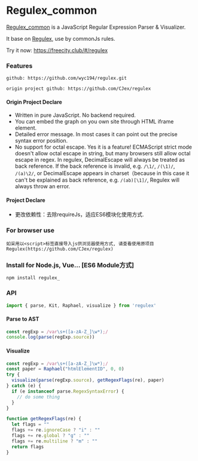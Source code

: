 # Regulex_common
[Regulex_common](https://github.com/wyc194/regulex.git) is a JavaScript Regular Expression Parser & Visualizer. 

It base on [Regulex](https://github.com/CJex/regulex), use by commonJs rules.

Try it now: <https://freecity.club/#/regulex>

### Features
```text
github: https://github.com/wyc194/regulex.git
```
```text
origin project github: https://github.com/CJex/regulex
```
#### Origin Project Declare
- Written in pure JavaScript. No backend required.
- You can embed the graph on you own site through HTML iframe element.
- Detailed error message. In most cases it can point out the precise syntax error position.
- No support for octal escape. Yes it is a feature! ECMAScript strict mode doesn't allow octal escape in string, but many browsers still allow octal escape in regex. In regulex, DecimalEscape will always be treated as back reference. If the back reference is invalid, e.g. `/\1/`, `/(\1)/`, `/(a)\2/`, or DecimalEscape appears in charset（because in this case it can't be explained as back reference, e.g. `/(ab)[\1]/`, Regulex will always throw an error.
#### Project Declare
- 更改依赖性：去除requireJs，适应ES6模块化使用方式.

### For browser use
```text
如采用以<script>标签直接导入js供浏览器使用方式, 请查看使用原项目Regulex(https://github.com/CJex/regulex)
```

### Install for Node.js, Vue... [ES6 Module方式]
```
npm install regulex_
```

### API
```javascript
import { parse, Kit, Raphael, visualize } from 'regulex'
```

#### Parse to AST

```javascript
const regExp = /var\s+([a-zA-Z_]\w*);/
console.log(parse(regExp.source))
```

#### Visualize

```javascript
const regExp = /var\s+([a-zA-Z_]\w*);/
const paper = Raphael("htmlElementID", 0, 0)
try {
  visualize(parse(regExp.source), getRegexFlags(re), paper)
} catch (e) {
  if (e instanceof parse.RegexSyntaxError) {
    // do some thing
  }
}

function getRegexFlags(re) {
  let flags = ""
  flags += re.ignoreCase ? "i" : ""
  flags += re.global ? "g" : ""
  flags += re.multiline ? "m" : ""
  return flags
}
```

